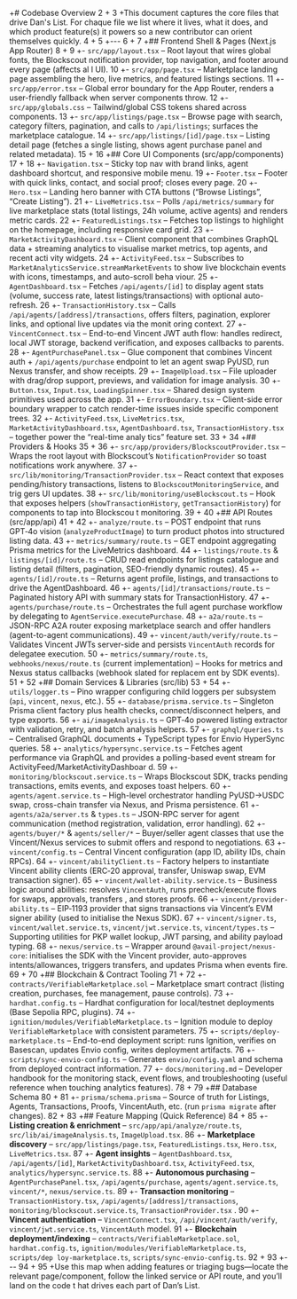 +# Codebase Overview
     2 +
     3 +This document captures the core files that drive Dan's List. For chaque file we list where it lives, what it does, and which product feature(s) it powers so
         a new contributor can orient themselves quickly.
     4 +
     5 +---
     6 +
     7 +## Frontend Shell & Pages (Next.js App Router)
     8 +
     9 +- `src/app/layout.tsx` – Root layout that wires global fonts, the Blockscout notification provider, top navigation, and footer around every page (affects al
        l UI).
    10 +- `src/app/page.tsx` – Marketplace landing page assembling the hero, live metrics, and featured listings sections.
    11 +- `src/app/error.tsx` – Global error boundary for the App Router, renders a user-friendly fallback when server components throw.
    12 +- `src/app/globals.css` – Tailwind/global CSS tokens shared across components.
    13 +- `src/app/listings/page.tsx` – Browse page with search, category filters, pagination, and calls to `/api/listings`; surfaces the marketplace catalogue.
    14 +- `src/app/listings/[id]/page.tsx` – Listing detail page (fetches a single listing, shows agent purchase panel and related metadata).
    15 +
    16 +## Core UI Components (src/app/components)
    17 +
    18 +- `Navigation.tsx` – Sticky top nav with brand links, agent dashboard shortcut, and responsive mobile menu.
    19 +- `Footer.tsx` – Footer with quick links, contact, and social proof; closes every page.
    20 +- `Hero.tsx` – Landing hero banner with CTA buttons (“Browse Listings”, “Create Listing”).
    21 +- `LiveMetrics.tsx` – Polls `/api/metrics/summary` for live marketplace stats (total listings, 24h volume, active agents) and renders metric cards.
    22 +- `FeaturedListings.tsx` – Fetches top listings to highlight on the homepage, including responsive card grid.
    23 +- `MarketActivityDashboard.tsx` – Client component that combines GraphQL data + streaming analytics to visualise market metrics, top agents, and recent acti
        vity widgets.
    24 +- `ActivityFeed.tsx` – Subscribes to `MarketAnalyticsService.streamMarketEvents` to show live blockchain events with icons, timestamps, and auto-scroll beha
        viour.
    25 +- `AgentDashboard.tsx` – Fetches `/api/agents/[id]` to display agent stats (volume, success rate, latest listings/transactions) with optional auto-refresh.
    26 +- `TransactionHistory.tsx` – Calls `/api/agents/[address]/transactions`, offers filters, pagination, explorer links, and optional live updates via the monit
        oring context.
    27 +- `VincentConnect.tsx` – End-to-end Vincent JWT auth flow: handles redirect, local JWT storage, backend verification, and exposes callbacks to parents.
    28 +- `AgentPurchasePanel.tsx` – Glue component that combines Vincent auth + `/api/agents/purchase` endpoint to let an agent swap PyUSD, run Nexus transfer, and
         show receipts.
    29 +- `ImageUpload.tsx` – File uploader with drag/drop support, previews, and validation for image analysis.
    30 +- `Button.tsx`, `Input.tsx`, `LoadingSpinner.tsx` – Shared design system primitives used across the app.
    31 +- `ErrorBoundary.tsx` – Client-side error boundary wrapper to catch render-time issues inside specific component trees.
    32 +- `ActivityFeed.tsx`, `LiveMetrics.tsx`, `MarketActivityDashboard.tsx`, `AgentDashboard.tsx`, `TransactionHistory.tsx` – together power the “real-time analy
        tics” feature set.
    33 +
    34 +## Providers & Hooks
    35 +
    36 +- `src/app/providers/BlockscoutProvider.tsx` – Wraps the root layout with Blockscout’s `NotificationProvider` so toast notifications work anywhere.
    37 +- `src/lib/monitoring/TransactionProvider.tsx` – React context that exposes pending/history transactions, listens to `BlockscoutMonitoringService`, and trig
        gers UI updates.
    38 +- `src/lib/monitoring/useBlockscout.ts` – Hook that exposes helpers (`showTransactionHistory`, `getTransactionHistory`) for components to tap into Blockscou
        t monitoring.
    39 +
    40 +## API Routes (src/app/api)
    41 +
    42 +- `analyze/route.ts` – POST endpoint that runs GPT‑4o vision (`analyzeProductImage`) to turn product photos into structured listing data.
    43 +- `metrics/summary/route.ts` – GET endpoint aggregating Prisma metrics for the LiveMetrics dashboard.
    44 +- `listings/route.ts` & `listings/[id]/route.ts` – CRUD read endpoints for listings catalogue and listing detail (filters, pagination, SEO-friendly dynamic
        routes).
    45 +- `agents/[id]/route.ts` – Returns agent profile, listings, and transactions to drive the AgentDashboard.
    46 +- `agents/[id]/transactions/route.ts` – Paginated history API with summary stats for TransactionHistory.
    47 +- `agents/purchase/route.ts` – Orchestrates the full agent purchase workflow by delegating to `AgentService.executePurchase`.
    48 +- `a2a/route.ts` – JSON-RPC A2A router exposing marketplace search and offer handlers (agent-to-agent communications).
    49 +- `vincent/auth/verify/route.ts` – Validates Vincent JWTs server-side and persists `VincentAuth` records for delegatee execution.
    50 +- `metrics/summary/route.ts`, `webhooks/nexus/route.ts` (current implementation) – Hooks for metrics and Nexus status callbacks (webhook slated for replacem
        ent by SDK events).
    51 +
    52 +## Domain Services & Libraries (src/lib)
    53 +
    54 +- `utils/logger.ts` – Pino wrapper configuring child loggers per subsystem (`api`, `vincent`, `nexus`, etc.).
    55 +- `database/prisma.service.ts` – Singleton Prisma client factory plus health checks, connect/disconnect helpers, and type exports.
    56 +- `ai/imageAnalysis.ts` – GPT‑4o powered listing extractor with validation, retry, and batch analysis helpers.
    57 +- `graphql/queries.ts` – Centralised GraphQL documents + TypeScript types for Envio HyperSync queries.
    58 +- `analytics/hypersync.service.ts` – Fetches agent performance via GraphQL and provides a polling-based event stream for ActivityFeed/MarketActivityDashboar
        d.
    59 +- `monitoring/blockscout.service.ts` – Wraps Blockscout SDK, tracks pending transactions, emits events, and exposes toast helpers.
    60 +- `agents/agent.service.ts` – High-level orchestrator handling PyUSD→USDC swap, cross-chain transfer via Nexus, and Prisma persistence.
    61 +- `agents/a2a/server.ts` & `types.ts` – JSON-RPC server for agent communication (method registration, validation, error handling).
    62 +- `agents/buyer/*` & `agents/seller/*` – Buyer/seller agent classes that use the Vincent/Nexus services to submit offers and respond to negotiations.
    63 +- `vincent/config.ts` – Central Vincent configuration (app ID, ability IDs, chain RPCs).
    64 +- `vincent/abilityClient.ts` – Factory helpers to instantiate Vincent ability clients (ERC‑20 approval, transfer, Uniswap swap, EVM transaction signer).
    65 +- `vincent/wallet-ability.service.ts` – Business logic around abilities: resolves `VincentAuth`, runs precheck/execute flows for swaps, approvals, transfers
        , and stores proofs.
    66 +- `vincent/provider-ability.ts` – EIP‑1193 provider that signs transactions via Vincent’s EVM signer ability (used to initialise the Nexus SDK).
    67 +- `vincent/signer.ts`, `vincent/wallet.service.ts`, `vincent/jwt.service.ts`, `vincent/types.ts` – Supporting utilities for PKP wallet lookup, JWT parsing,
        and ability payload typing.
    68 +- `nexus/service.ts` – Wrapper around `@avail-project/nexus-core`: initialises the SDK with the Vincent provider, auto-approves intents/allowances, triggers
         transfers, and updates Prisma when events fire.
    69 +
    70 +## Blockchain & Contract Tooling
    71 +
    72 +- `contracts/VerifiableMarketplace.sol` – Marketplace smart contract (listing creation, purchases, fee management, pause controls).
    73 +- `hardhat.config.ts` – Hardhat configuration for local/testnet deployments (Base Sepolia RPC, plugins).
    74 +- `ignition/modules/VerifiableMarketplace.ts` – Ignition module to deploy `VerifiableMarketplace` with consistent parameters.
    75 +- `scripts/deploy-marketplace.ts` – End-to-end deployment script: runs Ignition, verifies on Basescan, updates Envio config, writes deployment artifacts.
    76 +- `scripts/sync-envio-config.ts` – Generates `envio/config.yaml` and schema from deployed contract information.
    77 +- `docs/monitoring.md` – Developer handbook for the monitoring stack, event flows, and troubleshooting (useful reference when touching analytics features).
    78 +
    79 +## Database Schema
    80 +
    81 +- `prisma/schema.prisma` – Source of truth for Listings, Agents, Transactions, Proofs, VincentAuth, etc. (run `prisma migrate` after changes).
    82 +
    83 +## Feature Mapping (Quick Reference)
    84 +
    85 +- **Listing creation & enrichment** – `src/app/api/analyze/route.ts`, `src/lib/ai/imageAnalysis.ts`, `ImageUpload.tsx`.
    86 +- **Marketplace discovery** – `src/app/listings/page.tsx`, `FeaturedListings.tsx`, `Hero.tsx`, `LiveMetrics.tsx`.
    87 +- **Agent insights** – `AgentDashboard.tsx`, `/api/agents/[id]`, `MarketActivityDashboard.tsx`, `ActivityFeed.tsx`, `analytics/hypersync.service.ts`.
    88 +- **Autonomous purchasing** – `AgentPurchasePanel.tsx`, `/api/agents/purchase`, `agents/agent.service.ts`, `vincent/*`, `nexus/service.ts`.
    89 +- **Transaction monitoring** – `TransactionHistory.tsx`, `/api/agents/[address]/transactions`, `monitoring/blockscout.service.ts`, `TransactionProvider.tsx`
        .
    90 +- **Vincent authentication** – `VincentConnect.tsx`, `/api/vincent/auth/verify`, `vincent/jwt.service.ts`, `VincentAuth` model.
    91 +- **Blockchain deployment/indexing** – `contracts/VerifiableMarketplace.sol`, `hardhat.config.ts`, `ignition/modules/VerifiableMarketplace.ts`, `scripts/dep
        loy-marketplace.ts`, `scripts/sync-envio-config.ts`.
    92 +
    93 +---
    94 +
    95 +Use this map when adding features or triaging bugs—locate the relevant page/component, follow the linked service or API route, and you’ll land on the code t
        hat drives each part of Dan’s List.
